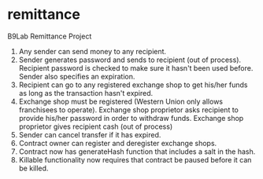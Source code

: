 # remittance
B9Lab Remittance Project

1. Any sender can send money to any recipient. 
2. Sender generates password and sends to recipient (out of process). Recipient password is checked to make sure it hasn't been used before. Sender also specifies an expiration.
3. Recipient can go to any registered exchange shop to get his/her funds as long as the transaction hasn't expired.
4. Exchange shop must be registered (Western Union only allows franchisees to operate). Exchange shop proprietor asks
recipient to provide his/her password in order to withdraw funds. Exchange shop proprietor gives recipient cash (out of  process)
5. Sender can cancel transfer if it has expired.
6. Contract owner can register and deregister exchange shops.
7. Contract now has generateHash function that includes a salt in the hash.
8. Killable functionality now requires that contract be paused before it can be killed.





